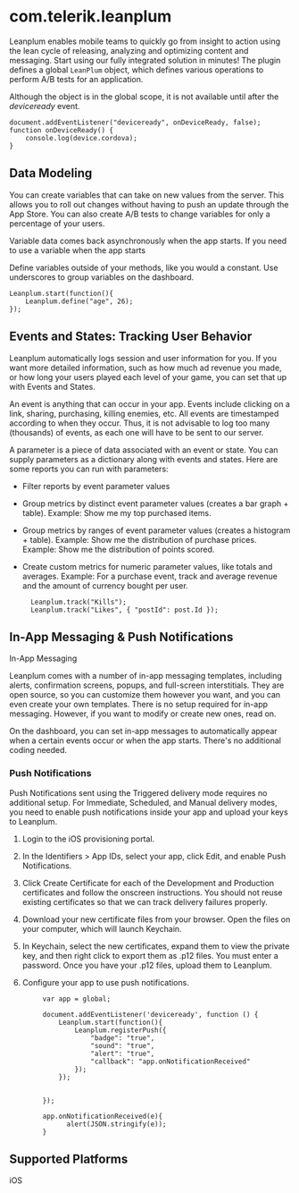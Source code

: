 # com.telerik.leanplum

Leanplum enables mobile teams to quickly go from insight to action using the lean cycle of releasing, analyzing and optimizing content and messaging. Start using our fully integrated solution in minutes!
The plugin defines a global `LeanPlum` object, which defines various operations to perform A/B tests for an application.

Although the object is in the global scope, it is not available until after the _deviceready_ event.

    document.addEventListener("deviceready", onDeviceReady, false);
    function onDeviceReady() {
        console.log(device.cordova);
    }

## Data Modeling

You can create variables that can take on new values from the server. This allows you to roll out changes without having to push an update through the App Store. You can also create A/B tests to change variables for only a percentage of your users.

Variable data comes back asynchronously when the app starts. If you need to use a variable when the app starts

Define variables outside of your methods, like you would a constant. Use underscores to group variables on the dashboard.

    Leanplum.start(function(){
        Leanplum.define("age", 26);
    });


## Events and States: Tracking User Behavior

Leanplum automatically logs session and user information for you. If you want more detailed information, such as how much ad revenue you made, or how long your users played each level of your game, you can set that up with Events and States.

An event is anything that can occur in your app. Events include clicking on a link, sharing, purchasing, killing enemies, etc. All events are timestamped according to when they occur. Thus, it is not advisable to log too many (thousands) of events, as each one will have to be sent to our server.

A parameter is a piece of data associated with an event or state. You can supply parameters as a dictionary along with events and states. Here are some reports you can run with parameters:

* Filter reports by event parameter values
* Group metrics by distinct event parameter values (creates a bar graph + table).
Example: Show me my top purchased items.
* Group metrics by ranges of event parameter values (creates a histogram + table).
Example: Show me the distribution of purchase prices.
Example: Show me the distribution of points scored.
* Create custom metrics for numeric parameter values, like totals and averages. Example: For a purchase event, track and average revenue and the amount of currency bought per user.


        Leanplum.track("Kills");
        Leanplum.track("Likes", { "postId": post.Id });


## In-App Messaging & Push Notifications

In-App Messaging

Leanplum comes with a number of in-app messaging templates, including alerts, confirmation screens, popups, and full-screen interstitials. They are open source, so you can customize them however you want, and you can even create your own templates. There is no setup required for in-app messaging. However, if you want to modify or create new ones, read on.

On the dashboard, you can set in-app messages to automatically appear when a certain events occur or when the app starts. There's no additional coding needed.

### Push Notifications

Push Notifications sent using the Triggered delivery mode requires no additional setup. For Immediate, Scheduled, and Manual delivery modes, you need to enable push notifications inside your app and upload your keys to Leanplum.

1. Login to the iOS provisioning portal.
2. In the Identifiers > App IDs, select your app, click Edit, and enable Push Notifications.
3. Click Create Certificate for each of the Development and Production certificates and follow the onscreen instructions. You should not reuse existing certificates so that we can track delivery failures properly.
4. Download your new certificate files from your browser. Open the files on your computer, which will launch Keychain.
5. In Keychain, select the new certificates, expand them to view the private key, and then right click to export them as .p12 files. You must enter a password.
Once you have your .p12 files, upload them to Leanplum.
6. Configure your app to use push notifications.


            var app = global;
         
            document.addEventListener('deviceready', function () {
                Leanplum.start(function(){
                    Leanplum.registerPush({
                        "badge": "true",
                        "sound": "true",
                        "alert": "true",
                        "callback": "app.onNotificationReceived"
                    });
                });
                                      
                
            });
         
            app.onNotificationReceived(e){
                  alert(JSON.stringify(e));
            }
         


## Supported Platforms

iOS
